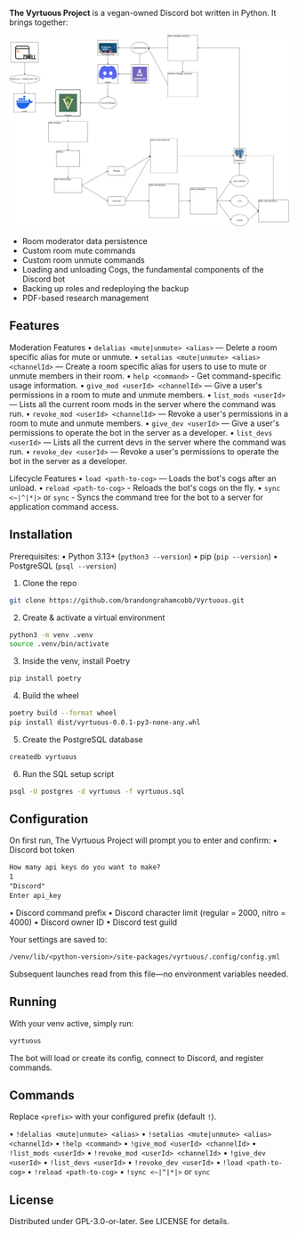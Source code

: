 **The Vyrtuous Project** is a vegan-owned Discord bot written in Python. It brings together:

![Vyrtuous UML Diagram](resources/pictures/VyrtuousUML.svg)

* Room moderator data persistence
* Custom room mute commands
* Custom room unmute commands
* Loading and unloading Cogs, the fundamental components of the Discord bot
* Backing up roles and redeploying the backup
* PDF-based research management

## Features

Moderation Features
• `delalias <mute|unmute> <alias>` — Delete a room specific alias for mute or unmute.
• `setalias <mute|unmute> <alias> <channelId>` — Create a room specific alias for users to use to mute or unmute members in their room.
• `help <command>` - Get command-specific usage information.
• `give_mod <userId> <channelId>` — Give a user's permissions in a room to mute and unmute members.
• `list_mods <userId>` — Lists all the current room mods in the server where the command was run.
• `revoke_mod <userId> <channelId>` — Revoke a user's permissions in a room to mute and unmute members.
• `give_dev <userId>` — Give a user's permissions to operate the bot in the server as a developer.
• `list_devs <userId>` — Lists all the current devs in the server where the command was run.
• `revoke_dev <userId>` — Revoke a user's permissions to operate the bot in the server as a developer.

Lifecycle Features
• `load <path-to-cog>` — Loads the bot's cogs after an unload.
• `reload <path-to-cog>` - Reloads the bot's cogs on the fly.
• `sync <~|^|*|>` or `sync` - Syncs the command tree for the bot to a server for application command access.

## Installation

Prerequisites:
• Python 3.13+ (`python3 --version`)
• pip (`pip --version`)
• PostgreSQL (`psql --version`)

1. Clone the repo

```bash
git clone https://github.com/brandongrahamcobb/Vyrtuous.git
```

2. Create & activate a virtual environment

```bash
python3 -m venv .venv
source .venv/bin/activate
```

3. Inside the venv, install Poetry

```bash
pip install poetry
```

4. Build the wheel

```bash
poetry build --format wheel
pip install dist/vyrtuous-0.0.1-py3-none-any.whl
```

5. Create the PostgreSQL database

```bash
createdb vyrtuous
```

6. Run the SQL setup script

```bash
psql -U postgres -d vyrtuous -f vyrtuous.sql
```

## Configuration

On first run, The Vyrtuous Project will prompt you to enter and confirm:
• Discord bot token

```txt
How many api keys do you want to make?
1
"Discord"
Enter api_key
```

• Discord command prefix
• Discord character limit (regular = 2000, nitro = 4000)
• Discord owner ID
• Discord test guild

Your settings are saved to:

```txt
/venv/lib/<python-version>/site-packages/vyrtuous/.config/config.yml
```

Subsequent launches read from this file—no environment variables needed.

## Running

With your venv active, simply run:

```bash
vyrtuous
```

The bot will load or create its config, connect to Discord, and register commands.

## Commands

Replace `<prefix>` with your configured prefix (default `!`).

• `!delalias <mute|unmute> <alias>`
• `!setalias <mute|unmute> <alias> <channelId>`
• `!help <command>`
• `!give_mod <userId> <channelId>`
• `!list_mods <userId>`
• `!revoke_mod <userId> <channelId>`
• `!give_dev <userId>`
• `!list_devs <userId>`
• `!revoke_dev <userId>`
• `!load <path-to-cog>`
• `!reload <path-to-cog>`
• `!sync <~|^|*|>` or `sync`

## License

Distributed under GPL-3.0-or-later. See LICENSE for details.

